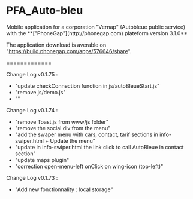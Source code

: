 PFA_Auto-bleu
=============
<p>Mobile application for a corporation "Vernap" (Autobleue public service) with the **["PhoneGap"](http://phonegap.com) plateform version 3.1.0**</p>

The application download is averable on "https://build.phonegap.com/apps/576646/share".


=============

<p>Change Log v0.1.75 :
<ul>
    <li>"update checkConnection function in js/autoBleueStart.js"</li>
	<li>"remove js/demo.js"</li>
	<li>""</li>
</ul></p>
	
<p>Change Log v0.1.74 : 
<ul>
	<li>"remove Toast.js from www/js folder"</li>
	<li>"remove the social div from the menu"</li>
	<li>"add the swaper menu with cars, contact, tarif sections in info-swiper.html + Update the menu"</li>
	<li>"update in info-swiper.html the link click to call AutoBleue in contact section"</li>
	<li>"update maps plugin"</li>
	<li>"correction open-menu-left onClick on wing-icon (top-left)"</li>
</ul></p>

<p>Change Log v0.1.73 :
<ul>
	<li>"Add new fonctionnality : local storage"</li>
</ul></p>
